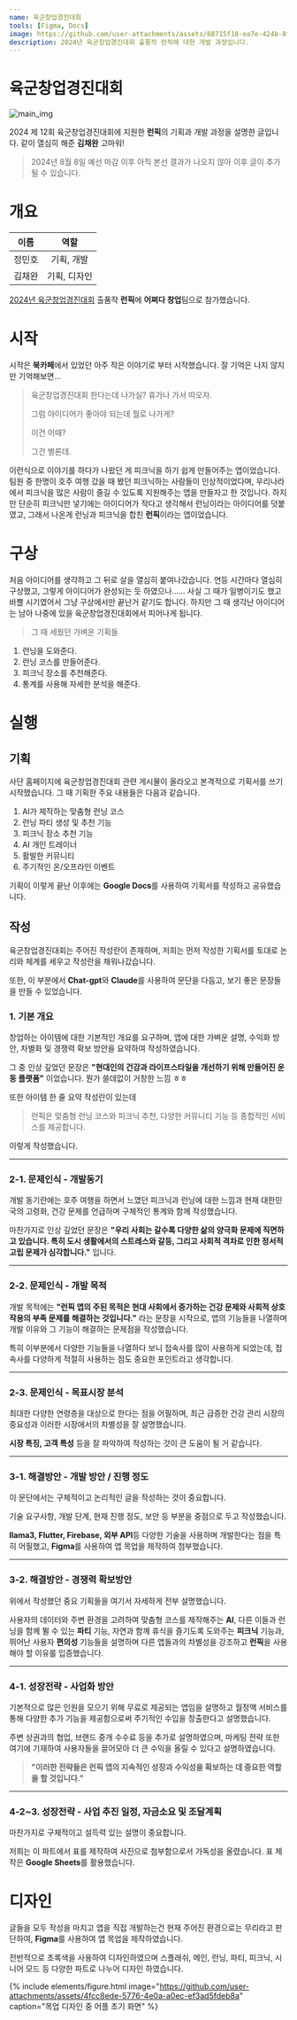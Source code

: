 ```yaml
---
name: 육군창업경진대회
tools: [Figma, Docs]
image: https://github.com/user-attachments/assets/68715f18-ea7e-424b-8f52-287ef6f2f567
description: 2024년 육군창업경진대회 출품작 런픽에 대한 개발 과정입니다.
---
```


# 육군창업경진대회
![main_img](https://github.com/user-attachments/assets/68715f18-ea7e-424b-8f52-287ef6f2f567)

2024 제 12회 육군창업경진대회에 지원한 **런픽**의 기획과 개발 과정을 설명한 글입니다.
같이 열심히 해준 **김채완** 고마워!
> 2024년 8월 8일 예선 마감 이후 아직 본선 결과가 나오지 않아 이후 글이 추가 될 수 있습니다.

# 개요
|이름|역할|
| :-: |:-:|
|정민호|기획, 개발 |
|김채완|기획, 디자인|

[2024년 육군창업경진대회](https://www.army-startup.co.kr/) 출품작 **런픽**에 **어쩌다 창업**팀으로 참가했습니다.

# 시작
시작은 **북카페**에서 있었던 아주 작은 이야기로 부터 시작했습니다. 잘 기억은 나지 않지만 기억해보면...

>육군창업경진대회 한다는데 나가실? 휴가나 가서 따오자.
>
>그럼 아이디어가 좋아야 되는데 뭘로 나가게?
>
>이건 어때?
>
>그건 별론데.

이런식으로 이야기를 하다가 나왔던 게 피크닉을 하기 쉽게 만들어주는 앱이었습니다. 팀원 중 한명이 호주 여행 갔을 때 봤던 피크닉하는 사람들이 인상적이었다며, 우리나라에서 피크닉을 많은 사람이 즐길 수 있도록 지원해주는 앱을 만들자고 한 것입니다. 하지만 단순히 피크닉만 넣기에는 아이디어가 작다고 생각해서 런닝이라는 아이디어를 덧붙였고, 그래서 나온게 런닝과 피크닉을 합친 **런픽**이라는 앱이었습니다.

# 구상
처음 아이디어를 생각하고 그 뒤로 살을 열심히 붙여나갔습니다. 연등 시간마다 열심히 구상했고, 그렇게 아이디어가 완성되는 듯 하였으나...... 사실 그 때가 일병이기도 했고 바쁠 시기였어서 그냥 구상에서만 끝난거 같기도 합니다. 하지만 그 때 생각난 아이디어는 남아 나중에 있을 육군창업경진대회에서 피어나게 됩니다.

> 그 때 세웠던 가벼운 기획들

1. 런닝을 도와준다.
2. 런닝 코스를 만들어준다.
3. 피크닉 장소를 추천해준다.
4. 통계를 사용해 자세한 분석을 해준다.

# 실행

## 기획
사단 홈페이지에 육군창업경진대회 관련 게시물이 올라오고 본격적으로 기획서를 쓰기 시작했습니다. 그 때 기획한 주요 내용들은 다음과 같습니다.

1. AI가 제작하는 맞춤형 런닝 코스
2. 런닝 파티 생성 및 추천 기능
3. 피크닉 장소 추천 기능
4. AI 개인 트레이너
5. 활발한 커뮤니티
6. 주기적인 온/오프라인 이벤트

기획이 이렇게 끝난 이후에는 **Google Docs**를 사용하여 기획서를 작성하고 공유했습니다.

## 작성
육군창업경진대회는 주어진 작성란이 존재하며, 저희는 먼저 작성한 기획서를 토대로 논리와 체계를 세우고 작성란을 채워나갔습니다.

또한, 이 부분에서 **Chat-gpt**와 **Claude**를 사용하여 문단을 다듬고, 보기 좋은 문장들을 만들 수 있었습니다.

### 1. 기본 개요
창업하는 아이템에 대한 기본적인 개요를 요구하며, 앱에 대한 가벼운 설명, 수익화 방안, 차별화 및 경쟁력 확보 방안을 요약하여 작성하였습니다.

그 중 인상 깊었던 문장은 **"현대인의 건강과 라이프스타일을 개선하기 위해 만들어진 운동 플랫폼"** 이었습니다. 뭔가 쓸데없이 거창한 느낌 ㅎㅎ
 
 또한 아이템 한 줄 요약 작성란이 있는데
 
 > 런픽은 맞춤형 런닝 코스와 피크닉 추천, 다양한 커뮤니티 기능 등 종합적인 서비스를 제공합니다.

이렇게 작성했습니다.

---

### 2-1. 문제인식 - 개발동기
개발 동기란에는 호주 여행을 하면서 느꼈던 피크닉과 런닝에 대한 느낌과 현재 대한민국의 고령화, 건강 문제를 언급하며 구체적인 통계와 함께 작성했습니다. 

마찬가지로 인상 깊었던 문장은 **"우리 사회는 갈수록 다양한 삶의 양극화 문제에 직면하고 있습니다. 특히 도시 생활에서의 스트레스와 갈등, 그리고 사회적 격차로 인한 정서적 고립 문제가 심각합니다."** 입니다.

---

### 2-2. 문제인식 - 개발 목적
개발 목적에는 **"런픽 앱의 주된 목적은 현대 사회에서 증가하는 건강 문제와 사회적 상호작용의 부족 문제를 해결하는 것입니다."** 라는 문장을 시작으로, 앱의 기능들을 나열하며 개발 이유와 그 기능이 해결하는 문제점을 작성했습니다.

특히 이부분에서 다양한 기능들을 나열하다 보니 접속사를 많이 사용하게 되었는데, 접속사를 다양하게 적절히 사용하는 점도 중요한 포인트라고 생각합니다.

---

### 2-3. 문제인식 - 목표시장 분석
최대한 다양한 연령층을 대상으로 한다는 점을 어필하며, 최근 급증한 건강 관리 시장의 중요성과 이러한 시장에서의 차별성을 잘 설명했습니다.

**시장 특징, 고객 특성** 등을 잘 파악하여 작성하는 것이 큰 도움이 될 거 같습니다.

---

### 3-1. 해결방안 - 개발 방안 / 진행 정도
이 문단에서는 구체적이고 논리적인 글을 작성하는 것이 중요합니다. 

기술 요구사항, 개발 단계, 현재 진행 정도, 보안 등 부분을 중점으로 두고 작성했습니다.

**llama3, Flutter, Firebase, 외부 API**등 다양한 기술을 사용하며 개발한다는 점을 특히 어필했고, **Figma**를 사용하여 앱 목업을 제작하여 첨부했습니다.

---

### 3-2. 해결방안 - 경쟁력 확보방안
위에서 작성했던 중요 기획들을 여기서 자세하게 전부 설명했습니다.

사용자의 데이터와 주변 환경을 고려하여 맞춤형 코스를 제작해주는 **AI**, 다른 이들과 런닝을 함께 뛸 수 있는 **파티** 기능, 자연과 함께 휴식을 즐기도록 도와주는 **피크닉** 기능과, 뛰어난 사용자 **편의성** 기능들을 설명하며 다른 앱들과의 차별성을 강조하고 **런픽**을 사용해야 할 이유를 입증했습니다.

---

### 4-1. 성장전략 - 사업화 방안
기본적으로 많은 인원을 모으기 위해 무료로 제공되는 앱임을 설명하고 월정액 서비스를 통해 다양한 추가 기능을 제공함으로써 주기적인 수입을 창출한다고 설명했습니다.

주변 상권과의 협업, 브랜드 중개 수수료 등을 추가로 설명하였으며, 마케팅 전략 또한 여기에 기재하여 사용자들을 끌어모아 더 큰 수익을 올릴 수 있다고 설명하였습니다.

> **"이러한 전략들은 런픽 앱의 지속적인 성장과 수익성을 확보하는 데 중요한 역할을 할 것입니다."**

---

### 4-2~3. 성장전략 - 사업 추진 일정, 자금소요 및 조달계획
마찬가지로 구체적이고 설득력 있는 설명이 중요합니다.

저희는 이 파트에서 표를 제작하여 사진으로 첨부함으로서 가독성을 올렸습니다. 표 제작은 **Google Sheets**를 활용했습니다.

# 디자인
글들을 모두 작성을 마치고 앱을 직접 개발하는건 현재 주어진 환경으로는 무리라고 판단하여, **Figma**를 사용하여 앱 목업을 제작하였습니다.

전반적으로 초록색을 사용하여 디자인하였으며 스플래쉬, 메인, 런닝, 파티, 피크닉, 시니어 모드 등 다양한 파트로 나누어 디자인 하였습니다.

{% include elements/figure.html image="https://github.com/user-attachments/assets/4fcc8ede-5776-4e0a-a0ec-ef3ad5fdeb8a" caption="목업 디자인 중 어플 초기 화면" %}
